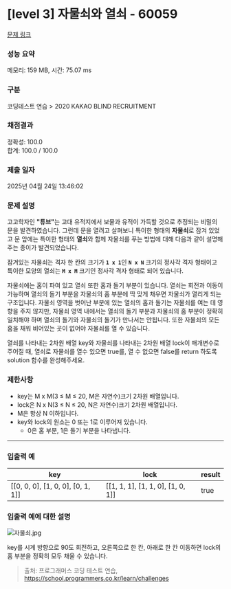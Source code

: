 # [level 3] 자물쇠와 열쇠 - 60059 

[문제 링크](https://school.programmers.co.kr/learn/courses/30/lessons/60059) 

### 성능 요약

메모리: 159 MB, 시간: 75.07 ms

### 구분

코딩테스트 연습 > 2020 KAKAO BLIND RECRUITMENT

### 채점결과

정확성: 100.0<br/>합계: 100.0 / 100.0

### 제출 일자

2025년 04월 24일 13:46:02

### 문제 설명

<p>고고학자인  <strong>"튜브"</strong>는 고대 유적지에서 보물과 유적이 가득할 것으로 추정되는 비밀의 문을 발견하였습니다. 그런데 문을 열려고 살펴보니 특이한 형태의 <strong>자물쇠</strong>로 잠겨 있었고 문 앞에는 특이한 형태의 <strong>열쇠</strong>와 함께 자물쇠를 푸는 방법에 대해 다음과 같이 설명해 주는 종이가 발견되었습니다.</p>

<p>잠겨있는 자물쇠는 격자 한 칸의 크기가  <strong><code>1 x 1</code></strong>인  <strong><code>N x N</code></strong> 크기의 정사각 격자 형태이고 특이한 모양의 열쇠는 <strong><code>M x M</code></strong> 크기인 정사각 격자 형태로 되어 있습니다.</p>

<p>자물쇠에는 홈이 파여 있고 열쇠 또한 홈과 돌기 부분이 있습니다. 열쇠는 회전과 이동이 가능하며 열쇠의 돌기 부분을 자물쇠의 홈 부분에 딱 맞게 채우면 자물쇠가 열리게 되는 구조입니다. 자물쇠 영역을 벗어난 부분에 있는 열쇠의 홈과 돌기는 자물쇠를 여는 데 영향을 주지 않지만, 자물쇠 영역 내에서는 열쇠의 돌기 부분과 자물쇠의 홈 부분이 정확히 일치해야 하며 열쇠의 돌기와 자물쇠의 돌기가 만나서는 안됩니다. 또한 자물쇠의 모든 홈을 채워 비어있는 곳이 없어야 자물쇠를 열 수 있습니다.</p>

<p>열쇠를 나타내는 2차원 배열 key와 자물쇠를 나타내는 2차원 배열 lock이 매개변수로 주어질 때, 열쇠로 자물쇠를 열수 있으면 true를, 열 수 없으면 false를 return 하도록 solution 함수를 완성해주세요.</p>

<h3>제한사항</h3>

<ul>
<li>key는 M x M(3 ≤ M ≤ 20, M은 자연수)크기 2차원 배열입니다.</li>
<li>lock은 N x N(3 ≤ N ≤ 20, N은 자연수)크기 2차원 배열입니다.</li>
<li>M은 항상 N 이하입니다.</li>
<li>key와 lock의 원소는 0 또는 1로 이루어져 있습니다.

<ul>
<li>0은 홈 부분, 1은 돌기 부분을 나타냅니다.</li>
</ul></li>
</ul>

<hr>

<h3>입출력 예</h3>
<table class="table">
        <thead><tr>
<th>key</th>
<th>lock</th>
<th>result</th>
</tr>
</thead>
        <tbody><tr>
<td>[[0, 0, 0], [1, 0, 0], [0, 1, 1]]</td>
<td>[[1, 1, 1], [1, 1, 0], [1, 0, 1]]</td>
<td>true</td>
</tr>
</tbody>
      </table>
<h3>입출력 예에 대한 설명</h3>

<p><img src="https://grepp-programmers.s3.amazonaws.com/files/production/469703690b/79f2f473-5d13-47b9-96e0-a10e17b7d49a.jpg" title="" alt="자물쇠.jpg"></p>

<p>key를 시계 방향으로 90도 회전하고, 오른쪽으로 한 칸, 아래로 한 칸 이동하면 lock의 홈 부분을 정확히 모두 채울 수 있습니다.</p>


> 출처: 프로그래머스 코딩 테스트 연습, https://school.programmers.co.kr/learn/challenges